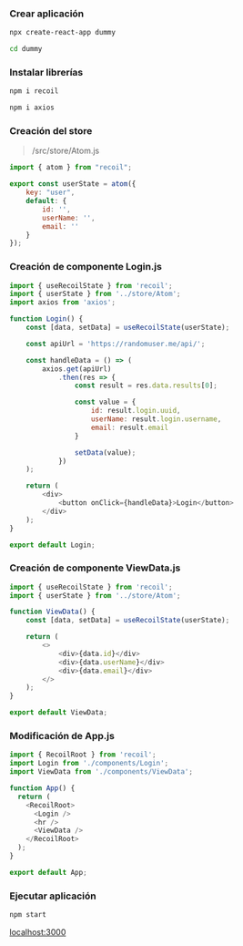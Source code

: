 ### Crear aplicación
```bash
npx create-react-app dummy

cd dummy
```

### Instalar librerías
```bash
npm i recoil

npm i axios
```

### Creación del store
> /src/store/Atom.js

```javascript
import { atom } from "recoil";

export const userState = atom({
    key: "user",
    default: {
        id: '',
        userName: '',
        email: ''
    }
});
```

### Creación de componente Login.js
```javascript
import { useRecoilState } from 'recoil';
import { userState } from '../store/Atom';
import axios from 'axios';

function Login() {
    const [data, setData] = useRecoilState(userState);

    const apiUrl = 'https://randomuser.me/api/';

    const handleData = () => (
        axios.get(apiUrl)
            .then(res => {
                const result = res.data.results[0];

                const value = {
                    id: result.login.uuid,
                    userName: result.login.username,
                    email: result.email
                }

                setData(value);
            })
    );

    return (
        <div>
            <button onClick={handleData}>Login</button>
        </div>
    );
}

export default Login;
```

### Creación de componente ViewData.js
```javascript
import { useRecoilState } from 'recoil';
import { userState } from '../store/Atom';

function ViewData() {
    const [data, setData] = useRecoilState(userState);

    return (
        <>
            <div>{data.id}</div>
            <div>{data.userName}</div>
            <div>{data.email}</div>
        </>
    );
}

export default ViewData;
```

### Modificación de App.js
```javascript
import { RecoilRoot } from 'recoil';
import Login from './components/Login';
import ViewData from './components/ViewData';

function App() {
  return (
    <RecoilRoot>
      <Login />
      <hr />
      <ViewData />
    </RecoilRoot>
  );
}

export default App;
```

### Ejecutar aplicación
```bash
npm start
```

[localhost:3000](http://localhost:3000/)